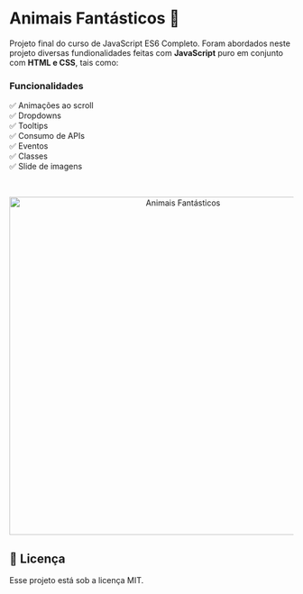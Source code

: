 # Animais Fantásticos 🦊

Projeto final do curso de JavaScript ES6 Completo. Foram abordados neste projeto diversas fundionalidades feitas com **JavaScript** puro em conjunto com **HTML e CSS**, tais como: 

### Funcionalidades

✅ Animações ao scroll <br>
✅ Dropdowns<br>
✅ Tooltips <br>
✅ Consumo de APIs<br>
✅ Eventos<br>
✅ Classes<br>
✅ Slide de imagens<br>

<br/>
  
<p  align="center">

<img  alt="Animais Fantásticos"  src="https://equivalent-apricot-peafowl.myfilebase.com/ipfs/QmZ74Q9q91Boj5tUiDe1yMvn9Qyn4WKUV3NCpb4JEavcsR"  width="600px">

</p>

## :memo: Licença

Esse projeto está sob a licença MIT.
